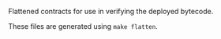 Flattened contracts for use in verifying the deployed bytecode. 

These files are generated using `make flatten`.
